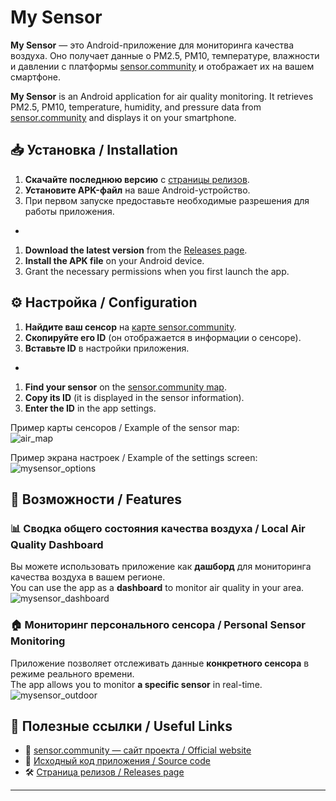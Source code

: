 # My Sensor

**My Sensor** — это Android-приложение для мониторинга качества воздуха. Оно получает данные о PM2.5, PM10, температуре, влажности и давлении с платформы [sensor.community](https://sensor.community/) и отображает их на вашем смартфоне.  

**My Sensor** is an Android application for air quality monitoring. It retrieves PM2.5, PM10, temperature, humidity, and pressure data from [sensor.community](https://sensor.community/) and displays it on your smartphone.  

## 📥 Установка / Installation

1. **Скачайте последнюю версию** с [страницы релизов](https://github.com/saiinc/MySensorAirData/releases).  
2. **Установите APK-файл** на ваше Android-устройство.  
3. При первом запуске предоставьте необходимые разрешения для работы приложения.  
-
1. **Download the latest version** from the [Releases page](https://github.com/saiinc/MySensorAirData/releases).  
2. **Install the APK file** on your Android device.  
3. Grant the necessary permissions when you first launch the app.  

## ⚙️ Настройка / Configuration

1. **Найдите ваш сенсор** на [карте sensor.community](https://sensor.community/).  
2. **Скопируйте его ID** (он отображается в информации о сенсоре).  
3. **Вставьте ID** в настройки приложения.  
-
1. **Find your sensor** on the [sensor.community map](https://sensor.community/).  
2. **Copy its ID** (it is displayed in the sensor information).  
3. **Enter the ID** in the app settings.  

Пример карты сенсоров / Example of the sensor map:  
![air_map](https://github.com/user-attachments/assets/5b9510af-21a2-4df5-8a4c-db95a15a4f52)  

Пример экрана настроек / Example of the settings screen:  
![mysensor_options](https://github.com/user-attachments/assets/79f55e54-0a9d-4c23-b503-04c18d29e2e9)  

## 📍 Возможности / Features

### 📊 Сводка общего состояния качества воздуха / Local Air Quality Dashboard
Вы можете использовать приложение как **дашборд** для мониторинга качества воздуха в вашем регионе.  
You can use the app as a **dashboard** to monitor air quality in your area.  
![mysensor_dashboard](https://github.com/user-attachments/assets/7fb954e1-6c6f-4087-8a61-7c44aebe6c36)  

### 🏠 Мониторинг персонального сенсора / Personal Sensor Monitoring
Приложение позволяет отслеживать данные **конкретного сенсора** в режиме реального времени.  
The app allows you to monitor **a specific sensor** in real-time.  
![mysensor_outdoor](https://github.com/user-attachments/assets/155bb325-ea85-4583-a736-c10519204491)  

## 🔗 Полезные ссылки / Useful Links
- 📌 [sensor.community — сайт проекта / Official website](https://sensor.community/)  
- 🔄 [Исходный код приложения / Source code](https://github.com/saiinc/MySensorAirData)  
- 🛠 [Страница релизов / Releases page](https://github.com/saiinc/MySensorAirData/releases)  

---
